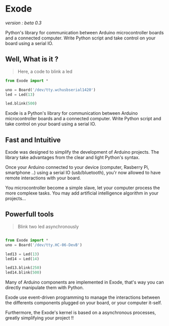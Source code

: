 # Exode
*version : beta 0.3*

Python's library for communication between Arduino microcontroller boards and a connected computer. Write Python script and take control on your board using a serial IO.


## Well, What is it ?
> Here, a code to blink a led

```python
from Exode import *

uno = Board('/dev/tty.wchusbserial1420')
led = Led(13)

led.blink(500)
```

Exode is a Python's library for communication between
Arduino microcontroller boards and a connected computer.
Write Python script and take control on your board using a serial IO.

##  Fast and Intuitive

Exode was designed to simplify the development of Arduino projects. The library
take advantages from the clear and light Python's syntax.

Once your Arduino connected to your device (computer, Rasberry Pi, smartphone ..)
using a serial IO (usb/bluetooth), you'r now allowed to have remote interactions
with your board.

You microcontroller become a simple slave, let your computer process the more
complexe tasks. You may add artificial intelligence algorithm in your projects...

## Powerfull tools

> Blink two led asynchronously

```python

from Exode import *
uno = Board('/dev/tty.HC-06-DevB')

led13 = Led(13)
led14 = Led(14)

led13.blink(250)
led14.blink(500)

```

Many of Arduino components are implemented in Exode, that's way you can directly
manipulate them with Python.

Exode use event-driven programming to manage the interactions between the differents
components plugged on your board, or your computer it-self.

Furthermore, the Exode's kernel is based on a asynchronous processes,
greatly simplifying your project !!
